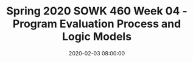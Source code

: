 ---
layout: single_presentation
name: week-04-program-evaluation-process-and-logic-models.md
title: "Spring 2020 SOWK 460 Week 04 - Program Evaluation Process and Logic Models"
date:  2020-02-03 08:00:00
presentation_id: bsm2QO
permalink: /bsm2QO/
redirect_from:
  - /presentations/bsm2QO/week-04-program-evaluation-process-and-logic-models
slides: 
  - slide_name: deck-4756-large-0.jpeg
    slide_text: >
      <p><strong>Location</strong>: CBC Campus -  SWL 208<br />
      <strong>Time</strong>: Mondays from 5:30-8:15<br />
      <strong>Week 04</strong>: 2/3/20<br />
      <strong>Topic and Content Area</strong>:</p>
      <ul>
      <li>Cultural Competency</li>
      <li>Logic Models</li>
      </ul>
      <p><strong>Reading Assignment</strong>: Kapp and Anderson chapters 4, 7<br />
      <strong>Assignments Due</strong>:</p>
      <ul>
      <li>A-02 Reading Quiz 02/03/20</li>
      <li>A-04a: Weekly Journal 01 02/09/20</li>
      <li>A-04b: Group Logic Model 02/09/20</li>
      </ul>
      <p><strong>Other Important Information</strong>: N/A</p>
      
  - slide_name: deck-4756-large-1.jpeg
    slide_text: >
      <ul>
      <li>Overview of program evaluation process</li>
      <li>Logic models</li>
      </ul>
      
  - slide_name: deck-4756-large-2.jpeg
    slide_text: >
      <blockquote>
      <p>There are number of parts that we must consider as we move into doing program evaluation.</p>
      </blockquote>
      <ul>
      <li>Engage stakeholder in the evaluation process</li>
      <li>Assess and address agency political factors</li>
      <li>Choose an evaluation design</li>
      <li>Data collection</li>
      <li>Reporting and using data</li>
      <li>Addressing culturally competent program evaluation</li>
      </ul>
      
  - slide_name: deck-4756-large-3.jpeg
    slide_text: >
      <blockquote>
      <p>In preparing for a program evaluation, the following would be some of the steps to take.</p>
      </blockquote>
      <ol>
      <li>Identify evaluation question</li>
      <li>Conceptualize question</li>
      <li>Operationalize question</li>
      <li>Pick and define method</li>
      <li>Select sample</li>
      <li>Data collection</li>
      <li>Data management and analysis</li>
      <li>Utilization of information</li>
      </ol>
      
  - slide_name: deck-4756-large-4.jpeg
    slide_text: >
      <blockquote>
      <p>A program logic model is a picture of how an organization does its work — the theory and assumptions underlying the program. A program logic model links outcomes (both short- and long-term) with program activities/processes and the theoretical principles/assumptions of the program.</p>
      </blockquote>
      
  - slide_name: deck-4756-large-5.jpeg
    slide_text: >
      <blockquote>
      <p>A program logic model is a picture of how an organization does its work — the theory and assumptions underlying the program. A program logic model links outcomes (both short- and long-term) with program activities/processes and the theoretical principles/assumptions of the program.</p>
      </blockquote>
      
  - slide_name: deck-4756-large-6.jpeg
    slide_text: >
      <blockquote>
      <p>There are a number of reasons why it is useful to have a logic model for a program.</p>
      </blockquote>
      <ul>
      <li>Stakeholders are allowed to articulate their views about the program</li>
      <li>Stakeholders are allowed to hear and appreciate the views of other stakeholders</li>
      <li>Divergent views about the program are synthesized in a collaborative process.</li>
      <li>An integrated model is developed with stakeholder ownership</li>
      <li>The integrated model is scrutinized publicly for feasibility</li>
      <li>The model serves as a solid reference for program management decisions</li>
      <li>The model is used as an organizing tool for evaluation</li>
      <li>The model can be used as a promotional tool for the program</li>
      <li>The model can be employed to support program proposals for grant activities</li>
      </ul>
      
  - slide_name: deck-4756-large-7.jpeg
    slide_text: >
      <blockquote>
      <p>Engaging all of the stakeholders will get a more complete picture</p>
      </blockquote>
      <ul>
      <li>Clients</li>
      <li>Direct service staff</li>
      <li>Supervisory / management staff</li>
      <li>Executive staff</li>
      <li>Board of directors</li>
      <li>Funders</li>
      <li>Community partners</li>
      </ul>
      
  - slide_name: deck-4756-large-8.jpeg
    slide_text: >
      <blockquote>
      <p>The following would be some potential interview questions to help develop a logic model.</p>
      </blockquote>
      <ul>
      <li>How is the program staffed and organized?</li>
      <li>What components are involved with the program other than staff?</li>
      <li>Can you describe the major activities of the program?</li>
      <li>What resources are devoted to these activities</li>
      <li>What are the main objectives of the program? What is the program trying to accomplish</li>
      <li>What accomplishments is the program likely to achieve in the next 2 and 3 years? What would you expect?</li>
      <li>How will these activities undertaken by the program accomplish the results?</li>
      <li>What kinds of information do you have on the program?</li>
      <li>How do you use this information?</li>
      <li>What kinds of information do you need to assess program performance?</li>
      <li>How would you use this information?</li>
      <li>What measures or indicators are relevant to the program?</li>
      <li>What problems face the program?</li>
      <li>What factors are likely to influence the program over the next 2 to 5 years?</li>
      </ul>
      
  - slide_name: deck-4756-large-9.jpeg
    slide_text: >
      <ul>
      <li>Resources</li>
      <li>Staff activities</li>
      <li>Program processes</li>
      <li>Immediate outcomes</li>
      <li>Intermediate outcomes</li>
      <li>Long-range outcomes</li>
      </ul>
      
  - slide_name: deck-4756-large-10.jpeg
    slide_text: >
      <p>Different type of logic model, but similar in many ways.</p>
      
  - slide_name: deck-4756-large-11.jpeg
    slide_text: >
      <p><strong>Resources/Inputs</strong>: The human, financial, organizational, and community resources a program has available to direct toward doing the work</p>
      <p><strong>Activities</strong>: What the program does with its resources (processes, tools, events, technology, actions)</p>
      <p><strong>Outputs</strong>: The direct product of program activities; described in terms of size and/or scope of services/products delivered or produced by the program</p>
      <p><strong>Outcomes</strong>: Specific changes in program participants’ behavior, knowledge, skills, level of functioning, etc.</p>
      <p><strong>Impact</strong>: Organizational, community, or systems-level changes expected as a result of the program</p>
      
  - slide_name: deck-4756-large-12.jpeg
    slide_text: >
      <blockquote>
      <p>Ask questions about the Children’s Day Program to work in small groups to create an example of a logic model</p>
      </blockquote>
      <p>[Whole Class Activity] Be in the hot seat to ask questions</p>
      
  - slide_name: deck-4756-large-13.jpeg
    slide_text: >
      <ul>
      <li>Who are the stakeholders for you agency</li>
      <li>What would be some of your questions</li>
      <li>What would the categories look like</li>
      </ul>
      
presentation_description: >
  <p>To help provide focus for your program evaluation projects we start off talking about program evaluations in general and then jump into logic models. The agenda is as follows:</p>
  <ul>
  <li>Overview of program evaluation process</li>
  <li>Logic models</li>
  </ul>
  
downloadable_slides: deck-4756.pdf
slides_count: 14
header:
  teaser: deck-4756-thumb-0.jpeg
presentation_video:
location: "Heritage University"
tags:
  - Heritage University
  - BASW Program
  - SOWK 460w
---